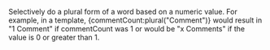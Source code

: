 Selectively do a plural form of a word based on a numeric value.
For example, in a template,
{commentCount:plural("Comment")}  would result in "1 Comment" if commentCount was 1 or would be "x Comments"
if the value is 0 or greater than 1.
